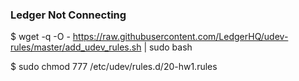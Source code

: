 ### Ledger Not Connecting

$ wget -q -O - https://raw.githubusercontent.com/LedgerHQ/udev-rules/master/add_udev_rules.sh | sudo bash


$ sudo chmod 777 /etc/udev/rules.d/20-hw1.rules
